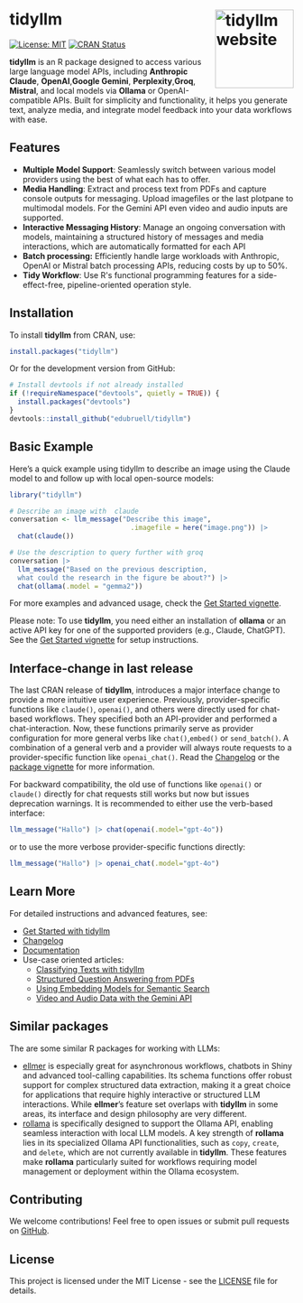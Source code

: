 # tidyllm <a href="https://edubruell.github.io/tidyllm/"><img src="man/figures/logo.png" align="right" height="139" alt="tidyllm website" /></a>

[![License: MIT](https://img.shields.io/badge/License-MIT-yellow.svg)](https://opensource.org/licenses/MIT)
[![CRAN Status](https://www.r-pkg.org/badges/version/tidyllm)](https://cran.r-project.org/package=tidyllm)


**tidyllm** is an R package designed to access various large language model APIs, including **Anthropic Claude**, **OpenAI**,**Google Gemini**, **Perplexity**,**Groq**, **Mistral**, and local models via **Ollama** or OpenAI-compatible APIs. Built for simplicity and functionality, it helps you generate text, analyze media, and integrate model feedback into your data workflows with ease.

## Features

- **Multiple Model Support**: Seamlessly switch between various model providers using the best of what each has to offer.
- **Media Handling**: Extract and process text from PDFs and capture console outputs for messaging. Upload imagefiles or the last plotpane to multimodal models. For the Gemini API even video and audio inputs are supported.
- **Interactive Messaging History**: Manage an ongoing conversation with models, maintaining a structured history of messages and media interactions, which are automatically formatted for each API
- **Batch processing:** Efficiently handle large workloads with Anthropic, OpenAI or Mistral batch processing APIs, reducing costs by up to 50%.
- **Tidy Workflow**: Use R's functional programming features for a side-effect-free, pipeline-oriented operation style.


## Installation

To install **tidyllm** from CRAN, use:

```r
install.packages("tidyllm")
```

Or for the development version from GitHub:
```r
# Install devtools if not already installed
if (!requireNamespace("devtools", quietly = TRUE)) {
  install.packages("devtools")
}
devtools::install_github("edubruell/tidyllm")
```

## Basic Example

Here’s a quick  example using tidyllm to describe an image using the Claude model 
to and follow up with local open-source models:

```R
library("tidyllm")

# Describe an image with  claude
conversation <- llm_message("Describe this image", 
                              .imagefile = here("image.png")) |>
  chat(claude())

# Use the description to query further with groq
conversation |>
  llm_message("Based on the previous description,
  what could the research in the figure be about?") |>
  chat(ollama(.model = "gemma2"))
```

For more examples and advanced usage, check the [Get Started vignette](https://edubruell.github.io/tidyllm/articles/tidyllm.html).

Please note: To use **tidyllm**, you need either an installation of **ollama** or an active API key for one of the supported providers (e.g., Claude, ChatGPT). See the [Get Started vignette](https://edubruell.github.io/tidyllm/articles/tidyllm.html) for setup instructions.

## Interface-change in last release

The last CRAN release of **tidyllm**,  introduces a major interface change to provide a more intuitive user experience. Previously, provider-specific functions like `claude()`, `openai()`, and others were directly used for chat-based workflows. They specified both an API-provider and performed a chat-interaction. Now, these functions primarily serve as provider configuration for more general verbs like `chat()`,`embed()` or `send_batch()`. A combination of a general verb and a provider will always route requests to a provider-specific function like `openai_chat()`. Read the [Changelog](https://edubruell.github.io/tidyllm/news/) or the [package vignette](https://edubruell.github.io/tidyllm/articles/tidyllm.html) for more information. 

For backward compatibility, the old use of functions like `openai()` or `claude()` directly for chat requests still works but now but issues deprecation warnings. It is recommended to either use the verb-based interface:
```r
llm_message("Hallo") |> chat(openai(.model="gpt-4o"))
```
or to use the more verbose provider-specific functions directly:
```r
llm_message("Hallo") |> openai_chat(.model="gpt-4o")
```

## Learn More

For detailed instructions and advanced features, see:

- [Get Started with tidyllm](https://edubruell.github.io/tidyllm/articles/tidyllm.html)
- [Changelog](https://edubruell.github.io/tidyllm/news/)
- [Documentation](https://edubruell.github.io/tidyllm/)
- Use-case oriented articles: 
  - [Classifying Texts with tidyllm](https://edubruell.github.io/tidyllm/articles/tidyllm_classifiers.html)
  - [Structured Question Answering from PDFs](https://edubruell.github.io/tidyllm/articles/tidyllm-pdfquestions.html)
  - [Using Embedding Models for Semantic Search](https://edubruell.github.io/tidyllm/articles/tidyllm_embed.html)
  - [Video and Audio Data with the Gemini API](https://edubruell.github.io/tidyllm/articles/tidyllm_video.html)
  
## Similar packages
The are some similar R packages for working with LLMs:

  - [ellmer](https://ellmer.tidyverse.org/) is especially great for asynchronous workflows, chatbots in Shiny and advanced tool-calling capabilities. Its schema functions offer robust support for complex structured data extraction, making it a great choice for applications that require highly interactive or structured LLM interactions. While **ellmer**’s feature set overlaps with **tidyllm** in some areas, its interface and design philosophy are very different.
  - [rollama](https://jbgruber.github.io/rollama/) is specifically designed to support the Ollama API, enabling seamless interaction with local LLM models. A key strength of **rollama** lies in its specialized Ollama API functionalities, such as `copy`, `create`, and `delete`, which are not currently available in **tidyllm**. These features make **rollama** particularly suited for workflows requiring model management or deployment within the Ollama ecosystem.
  
## Contributing

We welcome contributions! Feel free to open issues or submit pull requests on [GitHub](https://github.com/edubruell/tidyllm).

## License

This project is licensed under the MIT License - see the [LICENSE](https://opensource.org/licenses/MIT) file for details.

